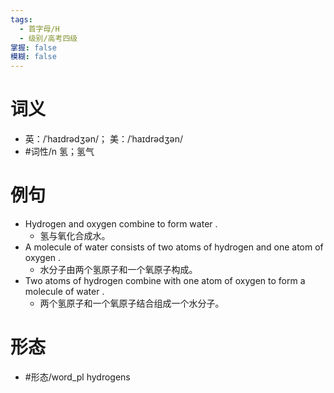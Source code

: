 ```yaml
---
tags:
  - 首字母/H
  - 级别/高考四级
掌握: false
模糊: false
---
```

# 词义
- 英：/ˈhaɪdrədʒən/； 美：/ˈhaɪdrədʒən/
- #词性/n  氢；氢气
# 例句
- Hydrogen and oxygen combine to form water .
	- 氢与氧化合成水。
- A molecule of water consists of two atoms of hydrogen and one atom of oxygen .
	- 水分子由两个氢原子和一个氧原子构成。
- Two atoms of hydrogen combine with one atom of oxygen to form a molecule of water .
	- 两个氢原子和一个氧原子结合组成一个水分子。
# 形态
- #形态/word_pl hydrogens
